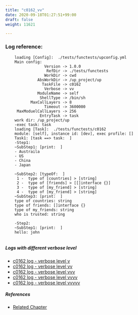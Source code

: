 ```yaml
---
title: "c0162_vv"
date: 2020-09-18T01:27:51+99:00
draft: false
weight: 11621

---
```


### Log reference: <no value>

```
    loading [Config]:  ./tests/functests/upconfig.yml
    Main config:
                 Version -> 1.0.0
                  RefDir -> ./tests/functests
                 WorkDir -> cwd
              AbsWorkDir -> /up_project/up
                TaskFile -> c0162
                 Verbose -> vv
              ModuleName -> self
               ShellType -> /bin/sh
           MaxCallLayers -> 8
                 Timeout -> 3600000
     MaxModuelCallLayers -> 256
               EntryTask -> task
    work dir: /up_project/up
    -exec task: task
    loading [Task]:  ./tests/functests/c0162
    module: [self], instance id: [dev], exec profile: []
    Task1: [task ==> task:  ]
    -Step1:
    ~SubStep1: [print:  ]
    - Austraila
    - US
    - China
    - Japan
    
    ~SubStep2: [typeOf:  ]
     1 -  type of [countries] > [string]
     2 -  type of [friends] > [[]interface {}]
     3 -  type of [my_friend] > [string]
     4 -  type of [my_friend] > [string]
    ~SubStep3: [print:  ]
    type of countries: string
    type of friends: []interface {}
    type of my_friends: string
    who is trusted: string
    
    -Step2:
    ~SubStep1: [print:  ]
    hello: john
    
```

##### Logs with different verbose level
* [c0162 log - verbose level v](../../logs/c0162_v)
* [c0162 log - verbose level vv](../../logs/c0162_vv)
* [c0162 log - verbose level vvv](../../logs/c0162_vvv)
* [c0162 log - verbose level vvvv](../../logs/c0162_vvvv)
* [c0162 log - verbose level vvvvv](../../logs/c0162_vvvvv)

##### References
* [Related Chapter](../../template/c0162)
